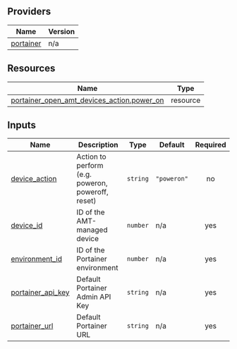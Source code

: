 <!-- BEGIN_TF_DOCS -->


## Providers

| Name | Version |
|------|---------|
| <a name="provider_portainer"></a> [portainer](#provider\_portainer) | n/a |

## Resources

| Name | Type |
|------|------|
| [portainer_open_amt_devices_action.power_on](https://registry.terraform.io/providers/portainer/portainer/latest/docs/resources/open_amt_devices_action) | resource |

## Inputs

| Name | Description | Type | Default | Required |
|------|-------------|------|---------|:--------:|
| <a name="input_device_action"></a> [device\_action](#input\_device\_action) | Action to perform (e.g. poweron, poweroff, reset) | `string` | `"poweron"` | no |
| <a name="input_device_id"></a> [device\_id](#input\_device\_id) | ID of the AMT-managed device | `number` | n/a | yes |
| <a name="input_environment_id"></a> [environment\_id](#input\_environment\_id) | ID of the Portainer environment | `number` | n/a | yes |
| <a name="input_portainer_api_key"></a> [portainer\_api\_key](#input\_portainer\_api\_key) | Default Portainer Admin API Key | `string` | n/a | yes |
| <a name="input_portainer_url"></a> [portainer\_url](#input\_portainer\_url) | Default Portainer URL | `string` | n/a | yes |
<!-- END_TF_DOCS -->